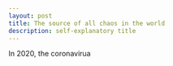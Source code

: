 ```yaml
---
layout: post
title: The source of all chaos in the world
description: self-explanatory title
---
```


In 2020, the coronavirua

